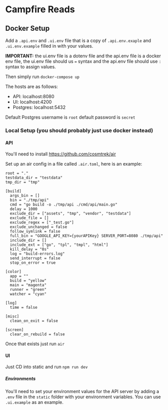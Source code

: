 # Campfire Reads

## Docker Setup
Add a `.api.env` and `.ui.env` file that is a copy of `.api.env.exaple` and `.ui.env.example` filled in with your values.

**IMPORTANT:** the ui.env file is a dotenv file and the api.env file is a docker env file, the ui.env file should us `=` syntax and the api.env file should use `:` syntax to assign values. 

Then simply run `docker-compose up`

The hosts are as follows:
* API: localhost:8080
* UI: localhost:4200
* Postgres: localhost:5432

Default Postgres username is `root` default password is `secret`

### Local Setup (you should probably just use docker instead)
#### API
You'll need to install https://github.com/cosmtrek/air

Set up an air config in a file called `.air.toml`, here is an example:

```
root = "."
testdata_dir = "testdata"
tmp_dir = "tmp"

[build]
  args_bin = []
  bin = "./tmp/api"
  cmd = "go build -o ./tmp/api ./cmd/api/main.go"
  delay = 1000
  exclude_dir = ["assets", "tmp", "vendor", "testdata"]
  exclude_file = []
  exclude_regex = ["_test.go"]
  exclude_unchanged = false
  follow_symlink = false
  full_bin = "GOOGLE_API_KEY={yourAPIKey} SERVER_PORT=8080 ./tmp/api"
  include_dir = []
  include_ext = ["go", "tpl", "tmpl", "html"]
  kill_delay = "0s"
  log = "build-errors.log"
  send_interrupt = false
  stop_on_error = true

[color]
  app = ""
  build = "yellow"
  main = "magenta"
  runner = "green"
  watcher = "cyan"

[log]
  time = false

[misc]
  clean_on_exit = false

[screen]
  clear_on_rebuild = false
```

Once that exists just run `air`


#### UI
Just CD into static and run `npm run dev`

##### Environments

You'll need to set your environment values for the API server by adding a `.env` file in the `static` folder with your environment variables.  You can use `.ui.example` as an example. 